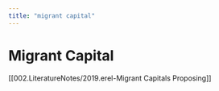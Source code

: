 ```yaml
---
title: "migrant capital"
---
```

# Migrant Capital

[[002.LiteratureNotes/2019.erel-Migrant Capitals Proposing]]
